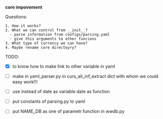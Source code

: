 **core impovement**


Questions:

    1. How it works?
    2. What we can control from __init__?
      - parse information from configs/parsing.yaml
      - give this arguments to other funcions
    3. What type of currency we can have?
    4. Maybe rename core directoyry?


TODO:
- [x] to know how to make link to other variable in yaml

- [ ] make in yaml\_parser.py in curs\_all\_inf\_extract dict with whom we could easy work!!!

- [ ] use instead of date as variable date as function
- [ ] put constants of parsing.py to yaml
- [ ] put NAME\_DB as one of parametr function in wwdb.py
